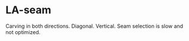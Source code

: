 # LA-seam

Carving in both directions. Diagonal.
Vertical.
Seam selection is slow and not optimized.